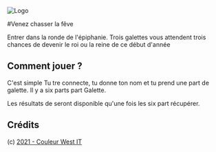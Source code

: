 ![Logo](https://couleurwest-it.com/static/images/ban)

#Venez chasser la fêve

Entrer dans la ronde de l'épiphanie. Trois galettes vous attendent trois chances de devenir le roi ou la reine de ce début d'année

## Comment jouer ?

C'est simple
Tu tre connecte, tu donne ton nom et tu prend une part de galette.
Il y a six parts part Galette.

Les résultats de seront disponible qu'une fois les six part récupérer.

## Crédits
(c) [2021 - Couleur West IT](https://couleurwest-it.com)